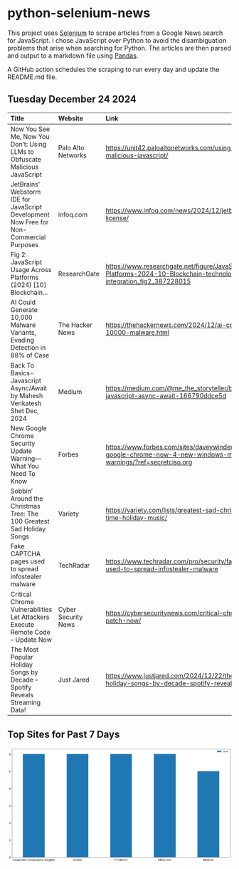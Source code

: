 # python-selenium-news

This project uses [Selenium](https://www.seleniumhq.org/) to scrape articles from a Google News search for JavaScript.
I chose JavaScript over Python to avoid the disambiguation problems that arise when searching for Python.
The articles are then parsed and output to a markdown file using [Pandas](https://pandas.pydata.org/).

A GitHub action schedules the scraping to run every day and update the README.md file.

## Tuesday December 24 2024


| Title                                                                                   | Website             | Link                                                                                                                                       |
|:----------------------------------------------------------------------------------------|:--------------------|:-------------------------------------------------------------------------------------------------------------------------------------------|
| Now You See Me, Now You Don’t: Using LLMs to Obfuscate Malicious JavaScript             | Palo Alto Networks  | https://unit42.paloaltonetworks.com/using-llms-obfuscate-malicious-javascript/                                                             |
| JetBrains' Webstorm IDE for JavaScript Development Now Free for Non-Commercial Purposes | infoq.com           | https://www.infoq.com/news/2024/12/jetbrain-webstorm-free-license/                                                                         |
| Fig 2: JavaScript Usage Across Platforms (2024) [10] Blockchain...                      | ResearchGate        | https://www.researchgate.net/figure/JavaScript-Usage-Across-Platforms-2024-10-Blockchain-technology-integration_fig2_387228015             |
| AI Could Generate 10,000 Malware Variants, Evading Detection in 88% of Case             | The Hacker News     | https://thehackernews.com/2024/12/ai-could-generate-10000-malware.html                                                                     |
| Back To Basics- Javascript Async/Await  by Mahesh Venkatesh Shet  Dec, 2024             | Medium              | https://medium.com/@me_the_storyteller/back-to-basics-javascript-async-await-166790ddce5d                                                  |
| New Google Chrome Security Update Warning—What You Need To Know                         | Forbes              | https://www.forbes.com/sites/daveywinder/2024/12/19/update-google-chrome-now-4-new-windows-mac-linux-security-warnings/?ref=secretciso.org |
| Sobbin’ Around the Christmas Tree: The 100 Greatest Sad Holiday Songs                   | Variety             | https://variety.com/lists/greatest-sad-christmas-songs-all-time-holiday-music/                                                             |
| Fake CAPTCHA pages used to spread infostealer malware                                   | TechRadar           | https://www.techradar.com/pro/security/fake-captcha-pages-used-to-spread-infostealer-malware                                               |
| Critical Chrome Vulnerabilities Let Attackers Execute Remote Code – Update Now          | Cyber Security News | https://cybersecuritynews.com/critical-chrome-vulnerabilities-patch-now/                                                                   |
| The Most Popular Holiday Songs by Decade – Spotify Reveals Streaming Data!              | Just Jared          | https://www.justjared.com/2024/12/22/the-most-popular-holiday-songs-by-decade-spotify-reveals-streaming-data/2/                            |
## Top Sites for Past 7 Days

![Graph of Top Sites](https://raw.githubusercontent.com/dan-mba/python-selenium-news/main/last-week.png)

